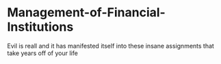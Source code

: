 # Management-of-Financial-Institutions
Evil is reall and it has manifested itself into these insane assignments that take years off of your life 

